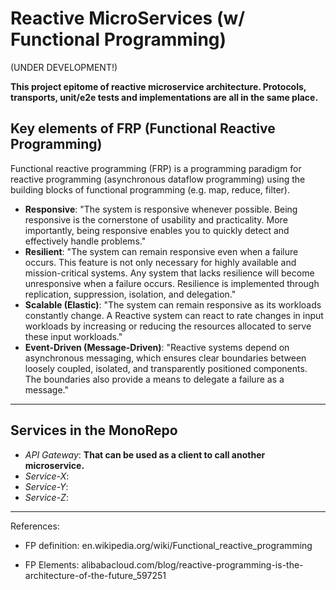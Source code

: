 # Reactive MicroServices (w/ Functional Programming)

(UNDER DEVELOPMENT!)

**This project epitome of reactive microservice architecture. Protocols, transports, unit/e2e tests and implementations are all in the same place.**

## Key elements of FRP (Functional Reactive Programming)

Functional reactive programming (FRP) is a programming paradigm for reactive programming (asynchronous dataflow programming) using the building blocks of functional programming (e.g. map, reduce, filter).

- **Responsive**: "The system is responsive whenever possible. Being responsive is the cornerstone of usability and practicality. More importantly, being responsive enables you to quickly detect and effectively handle problems."
- **Resilient**: "The system can remain responsive even when a failure occurs. This feature is not only necessary for highly available and mission-critical systems. Any system that lacks resilience will become unresponsive when a failure occurs. Resilience is implemented through replication, suppression, isolation, and delegation."
- **Scalable (Elastic)**: "The system can remain responsive as its workloads constantly change. A Reactive system can react to rate changes in input workloads by increasing or reducing the resources allocated to serve these input workloads."
- **Event-Driven (Message-Driven)**: "Reactive systems depend on asynchronous messaging, which ensures clear boundaries between loosely coupled, isolated, and transparently positioned components. The boundaries also provide a means to delegate a failure as a message."

---

## Services in the MonoRepo

- _API Gateway_: **That can be used as a client to call another microservice.**
- _Service-X_:
- _Service-Y_:
- _Service-Z_:

---

References:

- FP definition: en.wikipedia.org/wiki/Functional_reactive_programming

- FP Elements: alibabacloud.com/blog/reactive-programming-is-the-architecture-of-the-future_597251
